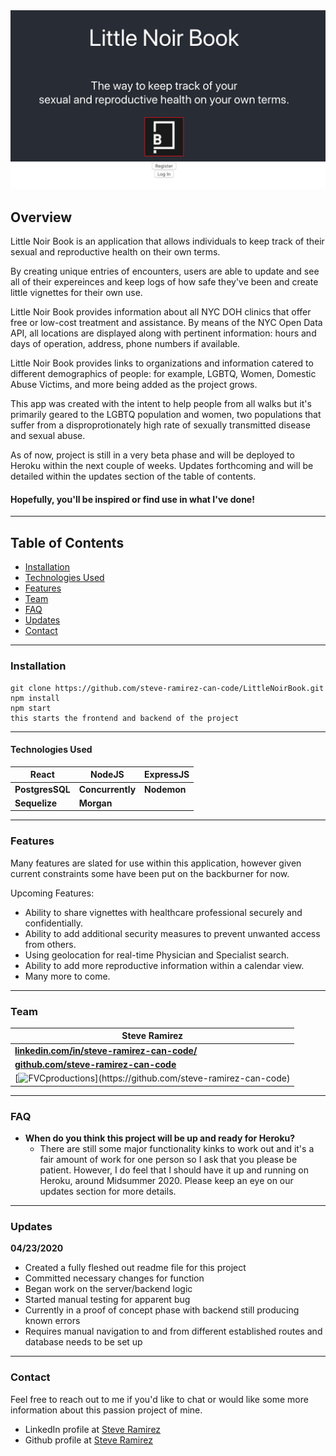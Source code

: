 <img src="assets/LNB.png" title="Little Noir Book" alt="Little Noir Book"/>

## Overview

Little Noir Book is an application that allows individuals to keep track of their sexual and reproductive health on their own terms. 

By creating unique entries of encounters, users are able to update and see all of their expereinces and keep logs of how safe they've been and create little vignettes for their own use. 

Little Noir Book provides information about all NYC DOH clinics that offer free or low-cost treatment and assistance. By means of the NYC Open Data API, all locations are displayed along with pertinent information: hours and days of operation, address, phone numbers if available.

Little Noir Book provides links to organizations and information catered to different demographics of people: for example, LGBTQ, Women, Domestic Abuse Victims, and more being added as the project grows.

This app was created with the intent to help people from all walks but it's primarily geared to the LGBTQ population and women, two populations that suffer from a disproprotionately high rate of sexually transmitted disease and sexual abuse. 

As of now, project is still in a very beta phase and will be deployed to Heroku within the next couple of weeks. Updates forthcoming and will be detailed within the updates section of the table of contents.

#### Hopefully, you'll be inspired or find use in what I've done!

---

## Table of Contents

- [Installation](#installation)
- [Technologies Used](#technologies-used )
- [Features](#features)
- [Team](#team)
- [FAQ](#faq)
- [Updates](#updates)
- [Contact](#contact)





---
### Installation

```
git clone https://github.com/steve-ramirez-can-code/LittleNoirBook.git
npm install
npm start
this starts the frontend and backend of the project 
```
---
#### Technologies Used
|React|NodeJS|ExpressJS|
|--|--|--|
|**PostgresSQL**|**Concurrently**|**Nodemon**|
|**Sequelize**|**Morgan**||
---
### Features

Many features are slated for use within this application, however given current constraints some have been put on the backburner for now. 

Upcoming Features:

- Ability to share vignettes with healthcare professional securely and confidentially.
- Ability to add additional security measures to prevent unwanted access from others.
- Using geolocation for real-time Physician and Specialist search.
- Ability to add more reproductive information within a calendar view.
- Many more to come.

---
### Team

|Steve Ramirez|
|---|
|<a href="https://www.linkedin.com/in/steve-ramirez-can-code/" target="_blank">**linkedin.com/in/steve-ramirez-can-code/**</a> |
|<a href="https://github.com/steve-ramirez-can-code" target="_blank">**github.com/steve-ramirez-can-code**</a> |
| [![FVCproductions](https://avatars3.githubusercontent.com/u/32886887?s=400&amp;u=a1b53d611b9e836a4d08817dd0e0618e24d39853&s=200")](https://github.com/steve-ramirez-can-code)|

---


### FAQ

- **When do you think this project will be up and ready for Heroku?**
    - There are still some major functionality kinks to work out and it's a fair amount of work for one person so I ask that you please be patient. However, I do feel that I should have it up and running on Heroku, around Midsummer 2020. Please keep an eye on our updates section for more details.

---
### Updates  
**04/23/2020**
- Created a fully fleshed out readme file for this project
- Committed necessary changes for function
- Began work on the server/backend logic
- Started manual testing for apparent bug
- Currently in a proof of concept phase with backend still producing known errors
- Requires manual navigation to and from different established routes and database needs to be set up

---

### Contact

Feel free to reach out to me if you'd like to chat or would like some more information about this passion project of mine. 

- LinkedIn profile at <a href="https://www.linkedin.com/in/steve-ramirez-can-code/" target="_blank"> Steve Ramirez</a>
- Github profile at <a href="https://github.com/steve-ramirez-can-code" target="_blank"> Steve Ramirez</a>

